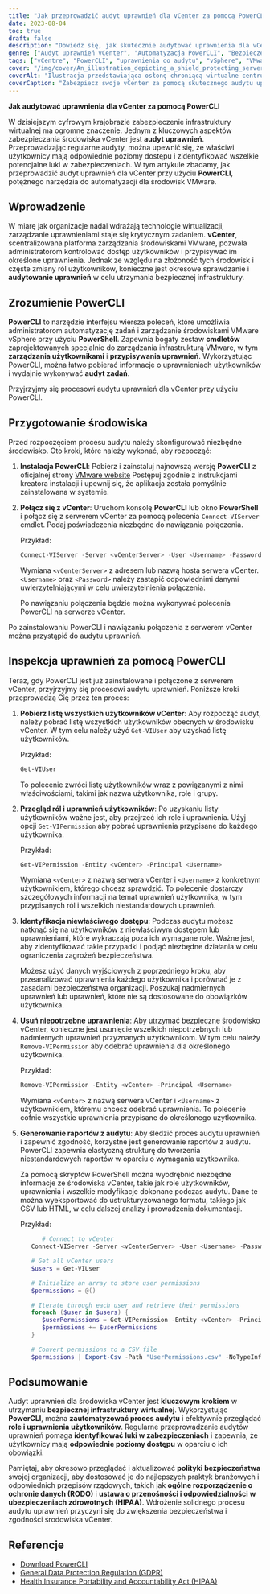 ```yaml
---
title: "Jak przeprowadzić audyt uprawnień dla vCenter za pomocą PowerCLI"
date: 2023-08-04
toc: true
draft: false
description: "Dowiedz się, jak skutecznie audytować uprawnienia dla vCenter za pomocą PowerCLI, zapewniając bezpieczną infrastrukturę wirtualną."
genre: ["Audyt uprawnień vCenter", "Automatyzacja PowerCLI", "Bezpieczeństwo VMware", "Zarządzanie infrastrukturą wirtualną", "Przydział uprawnień", "Kontrola dostępu użytkownika", "Luki w zabezpieczeniach", "Automatyzacja PowerShell", "Zarządzanie środowiskiem vSphere", "Przegląd uprawnień użytkowników"]
tags: ["vCentre", "PowerCLI", "uprawnienia do audytu", "vSphere", "VMware", "infrastruktura wirtualna", "PowerShell", "kontrola dostępu użytkowników", "luki w zabezpieczeniach", "przydział uprawnień", "automatyzacja", "Polecenia cmdlet PowerCLI", "role użytkowników", "przegląd uprawnień", "polityki bezpieczeństwa", "zgodność", "raporty z audytu", "ochrona danych", "RODO", "HIPAA", "zarządzanie użytkownikami", "Użytkownicy vCenter", "najlepsze praktyki bezpieczeństwa", "regulacje rządowe", "Instalacja PowerCLI", "Połączenie vCenter", "Skrypty PowerCLI", "audyt procesu", "eksportowanie danych audytu", "usunięcie zezwolenia"]
cover: "/img/cover/An_illustration_depicting_a_shield_protecting_servers.png"
coverAlt: "Ilustracja przedstawiająca osłonę chroniącą wirtualne centrum danych przed nieautoryzowanym dostępem."
coverCaption: "Zabezpiecz swoje vCenter za pomocą skutecznego audytu uprawnień przy użyciu PowerCLI."
---
```


**Jak audytować uprawnienia dla vCenter za pomocą PowerCLI**

W dzisiejszym cyfrowym krajobrazie zabezpieczenie infrastruktury wirtualnej ma ogromne znaczenie. Jednym z kluczowych aspektów zabezpieczania środowiska vCenter jest **audyt uprawnień**. Przeprowadzając regularne audyty, można upewnić się, że właściwi użytkownicy mają odpowiednie poziomy dostępu i zidentyfikować wszelkie potencjalne luki w zabezpieczeniach. W tym artykule zbadamy, jak przeprowadzić audyt uprawnień dla vCenter przy użyciu **PowerCLI**, potężnego narzędzia do automatyzacji dla środowisk VMware.

## Wprowadzenie
W miarę jak organizacje nadal wdrażają technologie wirtualizacji, zarządzanie uprawnieniami staje się krytycznym zadaniem. **vCenter**, scentralizowana platforma zarządzania środowiskami VMware, pozwala administratorom kontrolować dostęp użytkowników i przypisywać im określone uprawnienia. Jednak ze względu na złożoność tych środowisk i częste zmiany ról użytkowników, konieczne jest okresowe sprawdzanie i **audytowanie uprawnień** w celu utrzymania bezpiecznej infrastruktury.

## Zrozumienie PowerCLI
**PowerCLI** to narzędzie interfejsu wiersza poleceń, które umożliwia administratorom automatyzację zadań i zarządzanie środowiskami VMware vSphere przy użyciu **PowerShell**. Zapewnia bogaty zestaw **cmdletów** zaprojektowanych specjalnie do zarządzania infrastrukturą VMware, w tym **zarządzania użytkownikami** i **przypisywania uprawnień**. Wykorzystując PowerCLI, można łatwo pobierać informacje o uprawnieniach użytkowników i wydajnie wykonywać **audyt zadań**.

Przyjrzyjmy się procesowi audytu uprawnień dla vCenter przy użyciu PowerCLI.

## Przygotowanie środowiska
Przed rozpoczęciem procesu audytu należy skonfigurować niezbędne środowisko. Oto kroki, które należy wykonać, aby rozpocząć:

1. **Instalacja PowerCLI**: Pobierz i zainstaluj najnowszą wersję **PowerCLI** z oficjalnej strony [VMware website](https://www.vmware.com/support/developer/PowerCLI/) Postępuj zgodnie z instrukcjami kreatora instalacji i upewnij się, że aplikacja została pomyślnie zainstalowana w systemie.

2. **Połącz się z vCenter**: Uruchom konsolę **PowerCLI** lub okno **PowerShell** i połącz się z serwerem vCenter za pomocą polecenia `Connect-VIServer` cmdlet. Podaj poświadczenia niezbędne do nawiązania połączenia.

   Przykład:
   ```powershell
   Connect-VIServer -Server <vCenterServer> -User <Username> -Password <Password>
   ```

   Wymiana `<vCenterServer>` z adresem lub nazwą hosta serwera vCenter. `<Username>` oraz `<Password>` należy zastąpić odpowiednimi danymi uwierzytelniającymi w celu uwierzytelnienia połączenia.

   Po nawiązaniu połączenia będzie można wykonywać polecenia PowerCLI na serwerze vCenter.

Po zainstalowaniu PowerCLI i nawiązaniu połączenia z serwerem vCenter można przystąpić do audytu uprawnień.

## Inspekcja uprawnień za pomocą PowerCLI
Teraz, gdy PowerCLI jest już zainstalowane i połączone z serwerem vCenter, przyjrzyjmy się procesowi audytu uprawnień. Poniższe kroki przeprowadzą Cię przez ten proces:

1. **Pobierz listę wszystkich użytkowników vCenter**: Aby rozpocząć audyt, należy pobrać listę wszystkich użytkowników obecnych w środowisku vCenter. W tym celu należy użyć `Get-VIUser` aby uzyskać listę użytkowników.

   Przykład:
   ```powershell
   Get-VIUser
   ```

   To polecenie zwróci listę użytkowników wraz z powiązanymi z nimi właściwościami, takimi jak nazwa użytkownika, role i grupy.

2. **Przegląd ról i uprawnień użytkowników**: Po uzyskaniu listy użytkowników ważne jest, aby przejrzeć ich role i uprawnienia. Użyj opcji `Get-VIPermission` aby pobrać uprawnienia przypisane do każdego użytkownika.

   Przykład:
   ```powershell
   Get-VIPermission -Entity <vCenter> -Principal <Username>
   ```

   Wymiana `<vCenter>` z nazwą serwera vCenter i `<Username>` z konkretnym użytkownikiem, którego chcesz sprawdzić. To polecenie dostarczy szczegółowych informacji na temat uprawnień użytkownika, w tym przypisanych ról i wszelkich niestandardowych uprawnień.

3. **Identyfikacja niewłaściwego dostępu**: Podczas audytu możesz natknąć się na użytkowników z niewłaściwym dostępem lub uprawnieniami, które wykraczają poza ich wymagane role. Ważne jest, aby zidentyfikować takie przypadki i podjąć niezbędne działania w celu ograniczenia zagrożeń bezpieczeństwa.

   Możesz użyć danych wyjściowych z poprzedniego kroku, aby przeanalizować uprawnienia każdego użytkownika i porównać je z zasadami bezpieczeństwa organizacji. Poszukaj nadmiernych uprawnień lub uprawnień, które nie są dostosowane do obowiązków użytkownika.

4. **Usuń niepotrzebne uprawnienia**: Aby utrzymać bezpieczne środowisko vCenter, konieczne jest usunięcie wszelkich niepotrzebnych lub nadmiernych uprawnień przyznanych użytkownikom. W tym celu należy `Remove-VIPermission` aby odebrać uprawnienia dla określonego użytkownika.

   Przykład:
   ```powershell
   Remove-VIPermission -Entity <vCenter> -Principal <Username>
   ```

   Wymiana `<vCenter>` z nazwą serwera vCenter i `<Username>` z użytkownikiem, któremu chcesz odebrać uprawnienia. To polecenie cofnie wszystkie uprawnienia przypisane do określonego użytkownika.

5. **Generowanie raportów z audytu**: Aby śledzić proces audytu uprawnień i zapewnić zgodność, korzystne jest generowanie raportów z audytu. PowerCLI zapewnia elastyczną strukturę do tworzenia niestandardowych raportów w oparciu o wymagania użytkownika.

   Za pomocą skryptów PowerShell można wyodrębnić niezbędne informacje ze środowiska vCenter, takie jak role użytkowników, uprawnienia i wszelkie modyfikacje dokonane podczas audytu. Dane te można wyeksportować do ustrukturyzowanego formatu, takiego jak CSV lub HTML, w celu dalszej analizy i prowadzenia dokumentacji.

   Przykład:
   ```powershell
         # Connect to vCenter
      Connect-VIServer -Server <vCenterServer> -User <Username> -Password <Password>

      # Get all vCenter users
      $users = Get-VIUser

      # Initialize an array to store user permissions
      $permissions = @()

      # Iterate through each user and retrieve their permissions
      foreach ($user in $users) {
         $userPermissions = Get-VIPermission -Entity <vCenter> -Principal $user.Name
         $permissions += $userPermissions
      }

      # Convert permissions to a CSV file
      $permissions | Export-Csv -Path "UserPermissions.csv" -NoTypeInformation
   ```

## Podsumowanie
Audyt uprawnień dla środowiska vCenter jest **kluczowym krokiem** w utrzymaniu **bezpiecznej infrastruktury wirtualnej**. Wykorzystując **PowerCLI**, można **zautomatyzować proces audytu** i efektywnie przeglądać **role i uprawnienia użytkowników**. Regularne przeprowadzanie audytów uprawnień pomaga **identyfikować luki w zabezpieczeniach** i zapewnia, że użytkownicy mają **odpowiednie poziomy dostępu** w oparciu o ich obowiązki.

Pamiętaj, aby okresowo przeglądać i aktualizować **polityki bezpieczeństwa** swojej organizacji, aby dostosować je do najlepszych praktyk branżowych i odpowiednich przepisów rządowych, takich jak **ogólne rozporządzenie o ochronie danych (RODO)** i **ustawa o przenośności i odpowiedzialności w ubezpieczeniach zdrowotnych (HIPAA)**. Wdrożenie solidnego procesu audytu uprawnień przyczyni się do zwiększenia bezpieczeństwa i zgodności środowiska vCenter.

## Referencje
- [Download PowerCLI](https://www.vmware.com/support/developer/PowerCLI/)
- [General Data Protection Regulation (GDPR)](https://gdpr.eu/)
- [Health Insurance Portability and Accountability Act (HIPAA)](https://www.hhs.gov/hipaa/index.html)
